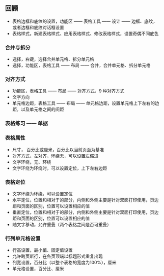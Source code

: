 ## 回顾

 - 表格边框和底纹的设置，功能区 —— 表格工具 —— 设计 —— 边框、底纹，或者边框和底纹对话框设置
 - 表格样式，新建表格样式、应用表格样式、修改表格样式，设置奇偶不同底色

### 合并与拆分

 - 选择，右键，选择合并单元格、拆分单元格
 - 选择，功能区，表格工具 —— 布局 —— 合并，合并单元格、拆分单元格

### 对齐方式

 - 功能区，表格工具 —— 布局 —— 对齐方式，9 种对齐方式
 - 文字方向
 - 单元格边距，表格工具 —— 布局 —— 单元格边距，设置单元格上下左右的边距，以及单元格之间的间距

### 表格练习 —— 单据

### 表格属性

 - 尺寸， 百分比或厘米，百分比以当前页面为基准
 - 对齐方式，左对齐，环绕无，可以设置左缩进
 - 文字环绕，无、环绕
 - 文字环绕为环绕时，可以设置定位，上下左右边距

### 表格定位

 - 文字环绕为环绕，可以设置定位
 - 水平定位，位置和相对于的部分，内侧和外侧主要是针对双面打印使用，页边距和页面的区别，位置可以设置相应的值
 - 垂直定位，位置和相对于的部分，内侧和外侧主要是针对双面打印使用，页边距和页面的区别，位置可以设置相应的值
 - 随文字移动，允许重叠（两个表格之间是否可重叠）

### 行列单元格设置

 - 行高设置，最小值、固定值设置
 - 允许跨页断行，在各页顶端以标题形式重复出现
 - 列宽设置，百分比（以整个表格的宽度为100%），厘米
 - 单元格设置，百分比、厘米